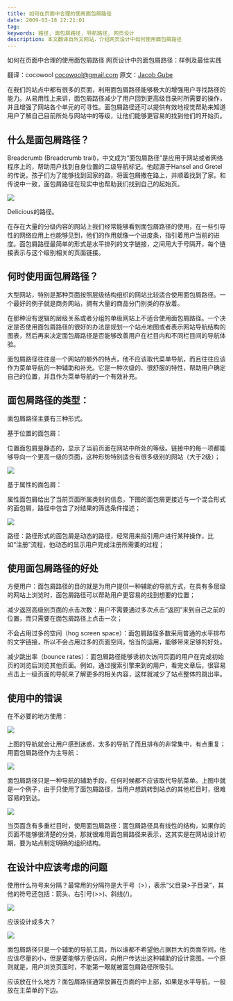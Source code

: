 ```yaml
---
title: 如何在页面中合理的使用面包屑路径
date: 2009-03-18 22:21:01
tag: 
keywords: 路径, 面包屑路径, 导航路径, 网页设计
description: 本文翻译自外文网站，介绍网页设计中如何使用面包屑路径
---
```


如何在页面中合理的使用面包屑路径
网页设计中的面包屑路径：样例及最佳实践

翻译：cocowool [cocowool@gmail.com](mailto:cocowool@gmail.com)
原文：[Jacob Gube](http://www.smashingmagazine.com/2009/03/17/breadcrumbs-in-web-design-examples-and-best-practices-2/)

在我们的站点中都有很多的页面，利用面包屑路径能够极大的增强用户寻找路径的能力。从易用性上来讲，面包屑路径减少了用户回到更高级目录时所需要的操作，并且增强了网站各个单元的可寻性。面包屑路径还可以提供有效地视觉帮助来知道用户了解自己目前所处与网站中的等级，让他们能够更容易的找到他们的开始页。

## **什么是面包屑路径？**

Breadcrumb (Breadcrumb trail)，中文成为“面包屑路径”是应用于网站或者网络程序上的，帮助用户找到自身位置的二级导航标记。他起源于Hansel and Gretel的传说，孩子们为了能够找到回家的路，将面包屑撒在路上，并顺着找到了家。和传说中一致，面包屑路径在现实中也帮助我们找到自己的起始页。

![](/20090318-bread-menu/interactive_delicious.jpg)

Delicious的路径。

在存在大量的分级内容的网站上我们经常能够看到面包屑路径的使用，在一些引导性的网络应用上也能够见到，他们的作用就像一个进度条，指引着用户当前的进度。面包屑路径最简单的形式是水平排列的文字链接，之间用大于号隔开，每个链接表示与这个级别相关的页面链接。

## **何时使用面包屑路径？**

大型网站，特别是那种页面按照层级结构组织的网站比较适合使用面包屑路径。一个最好的例子就是商务网站，拥有大量的商品分门别类的存放着。

在那种没有逻辑的层级关系或者分组的单级网站上不适合使用面包屑路径。一个决定是否使用面包屑路径的很好的办法是规划一个站点地图或者表示网站导航结构的图表，然后再来决定面包屑路径是否能够改善用户在栏目内和不同栏目间的导航体验。

面包屑路径往往是一个网站的额外的特点，他不应该取代菜单导航，而且往往应该作为菜单导航的一种辅助和补充。它是一种次级的、很舒服的特性，帮助用户确定自己的位置，并且作为菜单导航的一个有效补充。

## **面包屑路径的类型：**

面包屑路径主要有三种形式。

基于位置的面包屑：

位置面包屑是静态的，显示了当前页面在网站中所处的等级。链接中的每一项都能够导向一个更高一级的页面，这种形势特别适合有很多级别的网站（大于2级）；

![](/20090318-bread-menu/location_based_breadcrumb_example_sitepoint.jpg)



基于属性的面包屑：

属性面包屑给出了当前页面所属类别的信息，下图的面包屑更接近与一个混合形式的面包屑，路径中包含了对结果的筛选条件描述；

![](/20090318-bread-menu/newegg_attribute_based_navigation.jpg)



路径：路径形式的面包屑是动态的路径，经常用来指引用户进行某种操作，比如“注册”流程，他动态的显示用户完成注册所需要的过程；

## **使用面包屑路径的好处**

方便用户：面包屑路径的目的就是为用户提供一种辅助的导航方式，在具有多层级的网站上浏览时，面包屑路径可以帮助用户更容易的找到想要的位置；

减少返回高级别页面的点击次数：用户不需要通过多次点击“返回”来到自己之前的位置，而只需要在面包屑路径上点击一次；

不会占用过多的空间（hog screen space）：面包屑路径多数采用普通的水平排布的文字链接，所以不会占用过多的页面空间，恰当的运用，能够带来足够的好处。

减少跳出率（bounce rates）：面包屑路径能够诱初次访问页面的用户在完成初始页的浏览后浏览其他页面。例如，通过搜索引擎来到的用户，看完文章后，很容易点击上一级页面的导航来了解更多的相关内容，这样就减少了站点整体的跳出率。

## **使用中的错误**

在不必要的地方使用：

![](/20090318-bread-menu/simple_pie_mistake.jpg)



上图的导航就会让用户感到迷惑，太多的导航了而且排布的非常集中，有点重复；
用面包屑路径作为主导航：

![](/20090318-bread-menu/mefeedia.jpg)



面包屑路径只是一种导航的辅助手段，任何时候都不应该取代导航菜单。上图中就是一个例子，由于只使用了面包屑路径，当用户想跳转到站点的其他栏目时，很难容易的到达。

![](/20090318-bread-menu/mefeedia_2_primary_nav.jpg)



当页面含有多重栏目时，使用面包屑路径：面包屑路径具有线性的结构，如果你的页面不能够很清楚的分类，那就很难用面包屑路径来表示，这其实是在网站设计初期，要为站点制定明确的组织结构。

## **在设计中应该考虑的问题**

使用什么符号来分隔？最常用的分隔符是大于号（>），表示“父目录>子目录”，其他的符号还包括：箭头、右引号(>>)、斜线(/)。

![](/20090318-bread-menu/forward_slashes_uxmatters.jpg)



应该设计成多大？

![](/20090318-bread-menu/size_of_breadcrumb_campaign_monitor.jpg)



面包屑路径只是一个辅助的导航工具，所以谁都不希望他占据巨大的页面空间，他应该尽量的小，但是要能够方便访问，向用户传达出这种辅助的设计意图。一个原则就是，用户浏览页面时，不能第一眼就被面包屑路径所吸引。

应该放在什么地方？面包屑路径通常放置在页面的中上部，如果是水平导航，一般放在主菜单的下边。
